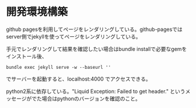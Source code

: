 # 開発環境構築

github pagesを利用してページをレンダリングしている。github-pagesではserver側でjekyllを使ってページをレンダリングしている。

手元でレンダリングして結果を確認したい場合はbundle installで必要なgemをインストール後、
```
bundle exec jekyll serve -w --baseurl ''
```
でサーバーを起動すると、localhost:4000 でアクセスできる。

python2系に依存している。"Liquid Exception: Failed to get header." というメッセージがでた場合はpythonのバージョンを確認のこと。

